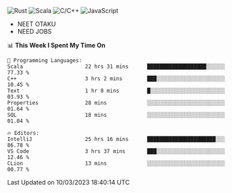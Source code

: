 ![Rust](https://img.shields.io/badge/Rust-000000?style=flat-square&logo=rust&logoColor=white)
![Scala](https://img.shields.io/badge/Scala-DC322F?style=flat-square&logo=Scala)
![C/C++](https://img.shields.io/badge/C++-00599c?style=flat-square&logo=C%2B%2B)
![JavaScript](https://img.shields.io/badge/JavaScript-323330?style=flat-square&logo=javascript&logoColor=F7DF1E)

- NEET OTAKU
- NEED JOBS

<!--START_SECTION:waka-->
📊 **This Week I Spent My Time On** 

```text
💬 Programming Languages: 
Scala                    22 hrs 31 mins      ███████████████████░░░░░░   77.33 % 
C++                      3 hrs 2 mins        ███░░░░░░░░░░░░░░░░░░░░░░   10.45 % 
Text                     1 hr 8 mins         █░░░░░░░░░░░░░░░░░░░░░░░░   03.93 % 
Properties               28 mins             ░░░░░░░░░░░░░░░░░░░░░░░░░   01.64 % 
SQL                      18 mins             ░░░░░░░░░░░░░░░░░░░░░░░░░   01.04 % 

🔥 Editors: 
IntelliJ                 25 hrs 16 mins      ██████████████████████░░░   86.78 % 
VS Code                  3 hrs 37 mins       ███░░░░░░░░░░░░░░░░░░░░░░   12.46 % 
CLion                    13 mins             ░░░░░░░░░░░░░░░░░░░░░░░░░   00.77 % 
```


 Last Updated on 10/03/2023 18:40:14 UTC
<!--END_SECTION:waka-->
